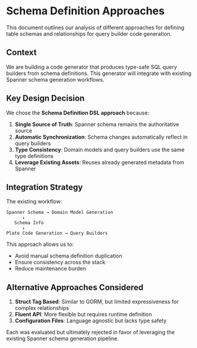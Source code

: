 # Schema Definition Approaches

This document outlines our analysis of different approaches for defining table schemas and relationships for query builder code generation.

## Context

We are building a code generator that produces type-safe SQL query builders from schema definitions. This generator will integrate with existing Spanner schema generation workflows.

## Key Design Decision

We chose the **Schema Definition DSL approach** because:

1. **Single Source of Truth**: Spanner schema remains the authoritative source
2. **Automatic Synchronization**: Schema changes automatically reflect in query builders
3. **Type Consistency**: Domain models and query builders use the same type definitions
4. **Leverage Existing Assets**: Reuses already generated metadata from Spanner

## Integration Strategy

The existing workflow:
```
Spanner Schema → Domain Model Generation
      ↓
   Schema Info
      ↓
Plate Code Generation → Query Builders
```

This approach allows us to:
- Avoid manual schema definition duplication
- Ensure consistency across the stack
- Reduce maintenance burden

## Alternative Approaches Considered

1. **Struct Tag Based**: Similar to GORM, but limited expressiveness for complex relationships
2. **Fluent API**: More flexible but requires runtime definition
3. **Configuration Files**: Language agnostic but lacks type safety

Each was evaluated but ultimately rejected in favor of leveraging the existing Spanner schema generation pipeline.